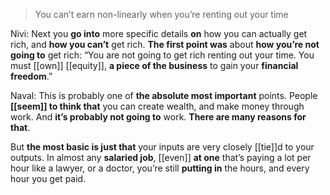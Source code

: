 > You can’t earn non-linearly when you’re renting out your time

Nivi: 
Next you __go into__ more specific details __on__
how you can actually get rich, and __how you can’t__ get rich. 
__The first point was__ about __how you’re not going to__ get rich: 
“You are not going to get rich renting out your time. 
You must [[own]] [[equity]], __a piece of the business__ to gain your __financial freedom__.”

Naval: 
This is probably one of __the absolute most important__ points. 
People __[[seem]] to think that__ you can create wealth, and make money through work. 
And __it’s probably not going to__ work. 
__There are many reasons for that__.

But __the most basic is just that__
your inputs are very closely [[tie]]d to your outputs. 
In almost any __salaried job__, [[even]] __at one__ that’s paying a lot per hour like a lawyer, or a doctor, you’re still __putting in__ the hours, and every hour you get paid.
